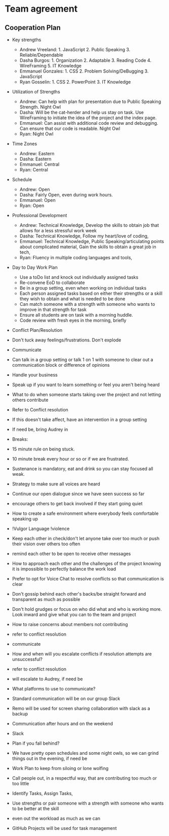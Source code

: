 # Team agreement

## Cooperation Plan

- Key strengths
  - Andrew Vreeland: 1. JavaScript 2. Public Speaking  3. Reliable/Dependable
  - Dasha Burgos: 1. Organization 2. Adaptable  3. Reading Code 4. WireFraming 5. IT Knowledge
  - Emmanuel Gonzales: 1. CSS 2. Problem Solving/DeBugging 3. JavaScript 
  - Ryan Gosselin: 1. CSS 2. PowerPoint 3. IT Knowledge

 - Utilization of Strengths
   - Andrew: Can help with plan for presentation due to Public Speaking Strength. Night Owl
   - Dasha: Will be the cat-herder and help us stay on task. Use WireFraming to initiate the idea of the project and the index page.
   - Emmanuel: Can assist with additional code review and debugging. Can ensure that our code is readable. Night Owl
   - Ryan: Night Owl 

 - Time Zones
   - Andrew: Eastern
   - Dasha: Eastern
   - Emmanuel: Central
   - Ryan: Central

 - Schedule
   - Andrew: Open
   - Dasha: Fairly Open, even during work hours. 
   - Emmanuel: Open
   - Ryan: Open

 - Professional Development
   - Andrew: Technical Knowledge, Develop the skills to obtain job that allows for a less stressful work week
   - Dasha: Technical Knowledge, Follow my heart/love of coding, 
   - Emmanuel: Technical Knowledge, Public Speaking/articulating points about complicated material, Gain the skills to obtain a great job in tech, 
   - Ryan: Fluency in multiple coding languages and tools, 

 - Day to Day Work Plan
   - Use a toDo list and knock out individually assigned tasks
   - Re-convene EoD to collaborate
   - Be in a group setting, even when working on individual tasks
   - Each person assigned tasks based on either their strengths or a skill they wish to obtain and what is needed to be done
    - Can match someone with a strength with someone who wants to improve in that strength for task
   - Ensure all students are on task with a morning huddle. 
   - Code review with fresh eyes in the morning, briefly
  

 - Conflict Plan/Resolution
  - Don't tuck away feelings/frustrations. Don't explode
  - Communicate
  - Can talk in a group setting or talk 1 on 1 with someone to clear out a communication block or difference of opinions
  - Handle your business
  - Speak up if you want to learn something or feel you aren't being heard

 - What to do when someone starts taking over the project and not letting others contribute
  - Refer to Conflict resolution
  - If this doesn't take affect, have an intervention in a group setting
  - If need be, bring Audrey in


 - Breaks: 
  - 15 minute rule on being stuck. 
  - 10 minute break every hour or so or if we are frustrated. 
  - Sustenance is mandatory, eat and drink so you can stay focused all weak. 
 
 - Strategy to make sure all voices are heard
  - Continue our open dialogue since we have seen success so far
  - encourage others to get back involved if they start going quiet

- How to create a safe environment where everybody feels comfortable speaking up
 - !Vulgor Language !violence
 - Keep each other in check/don't let anyone take over too much or push their vision over others too often
 - remind each other to be open to receive other messages

 - How to approach each other and the challenges of the project knowing it is impossible to perfectly balance the work load
  - Prefer to opt for Voice Chat to resolve conflicts so that communication is clear
  - Don't gossip behind each other's backs/be straight forward and transparent as much as possible
  - Don't hold grudges or focus on who did what and who is working more. Look inward and give what you can to the team and project

 - How to raise concerns about members not contributing
  - refer to conflict resolution 
  - communicate

 - How and when will you escalate conflicts if resolution attempts are unsuccessful?
  - refer to conflict resolution
  - will escalate to Audrey, if need be

 - What platforms to use to communicate?
  - Standard communication will be on our group Slack
  - Remo will be used for screen sharing collaboration with slack as a backup
  
 - Communication after hours and on the weekend
  - Slack

 - Plan if you fall behind?
  - We have pretty open schedules and some night owls, so we can grind things out in the evening, if need be

 - Work Plan to keep from siloing or lone wolfing
  - Call people out, in a respectful way, that are contributing too much or too little

 - Identify Tasks, Assign Tasks, 
  - Use strengths or pair someone with a strength with someone who wants to be better at the skill
  - even out the workload as much as we can

 - GitHub Projects will be used for task management

 
 
 
 
 
 
 
 
 
 
 
 
 
 
 
 
